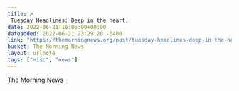 ```yaml
---
title: > 
 Tuesday Headlines: Deep in the heart.
date: 2022-06-21T16:06:00+00:00
dateadded: 2022-06-21 23:29:20 -0400
link: "https://themorningnews.org/post/tuesday-headlines-deep-in-the-heart"
bucket: The Morning News
layout: urlnote
tags: ["misc", "news"]
--- 
```


 
  
    
    
    


 <!-- end excerpt --> 
<div class='bucket'><a class='internal-link' href='/buckets/the-morning-news'>The Morning News</a></div> 
